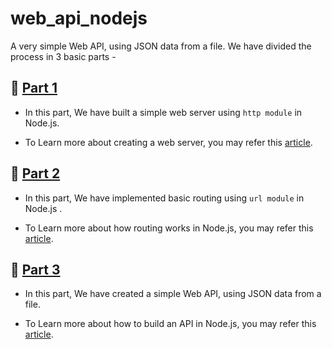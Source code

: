 # web_api_nodejs

A very simple Web API, using JSON data from a file. We have divided the process in 3 basic parts -

## 🚀 <a href="https://github.com/OpenGenus/web_api_nodejs/tree/master/part_1">Part 1</a>

- In this part, We have built a simple web server using `http module` in Node.js.

- To Learn more about creating a web server, you may refer this <a href="https://iq.opengenus.org/create-a-web-server-using-node-js/"> article</a>.

## 🚀 <a href="https://github.com/OpenGenus/web_api_nodejs/tree/master/part_2">Part 2</a>

- In this part, We have implemented basic routing using `url module` in Node.js .

- To Learn more about how routing works in Node.js, you may refer this <a href="https://iq.opengenus.org/routing-in-node-js/"> article</a>.

## 🚀 <a href="https://github.com/OpenGenus/web_api_nodejs/tree/master/part_3">Part 3</a>

- In this part, We have created a simple Web API, using JSON data from a file.

- To Learn more about how to build an API in Node.js, you may refer this <a href="https://iq.opengenus.org/creating-a-web-api-node-js/"> article</a>.
